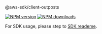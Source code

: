 @aws-sdk/client-outposts

[![NPM version](https://img.shields.io/npm/v/@aws-sdk/client-outposts/beta.svg)](https://www.npmjs.com/package/@aws-sdk/client-outposts)
[![NPM downloads](https://img.shields.io/npm/dm/@aws-sdk/client-outposts.svg)](https://www.npmjs.com/package/@aws-sdk/client-outposts)

For SDK usage, please step to [SDK reademe](https://github.com/aws/aws-sdk-js-v3).
